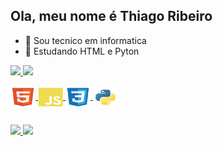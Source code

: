 ## Ola, meu nome é Thiago Ribeiro

- 🔭 Sou tecnico em informatica
- 🌱 Estudando HTML e Pyton

<div>
  <a href="https://www.linkedin.com/in/thiago-ribeirot/">
  <img height="180em" src="https://github-readme-stats.vercel.app/api?username=vkThiago&show_icons=true&theme=dark&include_all_commits=true&count_private=true"/>
  <img height="140m" src="https://github-readme-stats.vercel.app/api/top-langs/?username=vkThiago&layout=compact&langs_count=16&theme=dark"/>
</div>
  
<div style="display: inline_block"><br>
  <img align="center" alt="Thiago-HTML" height="30" width="40" src="https://raw.githubusercontent.com/devicons/devicon/master/icons/html5/html5-original.svg">
  <img align="center" alt="Thiago-Js" height="30" width="40" src="https://raw.githubusercontent.com/devicons/devicon/master/icons/javascript/javascript-plain.svg">
  <img align="center" alt="Thiago-CSS" height="30" width="40" src="https://raw.githubusercontent.com/devicons/devicon/master/icons/css3/css3-original.svg">
  <img align="center" alt="Thiago-Python" height="30" width="40" src="https://raw.githubusercontent.com/devicons/devicon/master/icons/python/python-original.svg">
</div>
  
  
##
  
  
<div>
  
 <a href = "mailto:thiagogilmarribeiro@gmail.com"><img src="https://img.shields.io/badge/Gmail-D14836?style=for-the-badge&logo=gmail&logoColor=white" target="_blank"> 
 </a>
  <a href="https://www.linkedin.com/in/thiago-ribeirot/" target="_blank"><img src="https://img.shields.io/badge/-LinkedIn-%230077B5?style=for-the-badge&logo=linkedin&logoColor=white" target="_blank"></a>   
</div>
  
